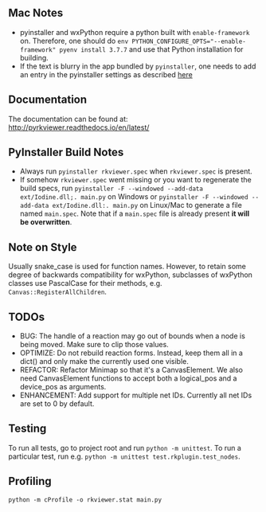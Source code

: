 ## Mac Notes
* pyinstaller and wxPython require a python built with `enable-framework` 
on. Therefore, one should do
`env PYTHON_CONFIGURE_OPTS="--enable-framework" pyenv install 3.7.7` and
use that Python installation for building.
* If the text is blurry in the app bundled by `pyinstaller`, one needs to
add an entry in the pyinstaller settings as described
[here](https://stackoverflow.com/a/40676321)

## Documentation
The documentation can be found at: http://pyrkviewer.readthedocs.io/en/latest/

## PyInstaller Build Notes
* Always run `pyinstaller rkviewer.spec` when `rkviewer.spec` is present.
* If somehow `rkviewer.spec` went missing or you want to regenerate the build specs,
run `pyinstaller -F --windowed --add-data ext/Iodine.dll;. main.py` on Windows
or `pyinstaller -F --windowed --add-data ext/Iodine.dll:. main.py` on Linux/Mac
to generate a file named `main.spec`. Note that if a `main.spec` file is already 
present **it will be overwritten**.

## Note on Style
Usually snake_case is used for function names. However, to retain some degree of backwards 
compatibility for wxPython, subclasses of wxPython classes use PascalCase for their methods,
e.g. `Canvas::RegisterAllChildren`.

## TODOs
* BUG: The handle of a reaction may go out of bounds when a node is being moved. Make sure to clip those
values.
* OPTIMIZE: Do not rebuild reaction forms. Instead, keep them all in a dict() and only make the
currently used one visible.
* REFACTOR: Refactor Minimap so that it's a CanvasElement. We also need CanvasElement functions to
accept both a logical_pos and a device_pos as arguments.
* ENHANCEMENT: Add support for multiple net IDs. Currently all net IDs are set to 0 by default.

## Testing
To run all tests, go to project root and run `python -m unittest`.
To run a particular test, run e.g. `python -m unittest test.rkplugin.test_nodes`.

## Profiling
`python -m cProfile -o rkviewer.stat main.py`
